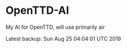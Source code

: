 # OpenTTD-AI
My AI for OpenTTD, will use primarily air

Latest backup: Sun Aug 25 04:04:01 UTC 2019
